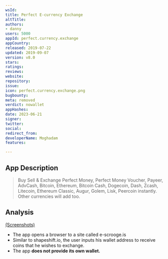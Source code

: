 ```yaml
---
wsId: 
title: Perfect E-currency Exchange
altTitle: 
authors:
- danny
users: 5000
appId: perfect.currency.exchange
appCountry: 
released: 2019-07-22
updated: 2019-09-07
version: v8.0
stars: 
ratings: 
reviews: 
website: 
repository: 
issue: 
icon: perfect.currency.exchange.png
bugbounty: 
meta: removed
verdict: nowallet
appHashes: 
date: 2023-06-21
signer: 
twitter: 
social: 
redirect_from: 
developerName: Moghadam
features: 

---
```


## App Description 

> Buy Sell & Exchange Perfect Money, Perfect Money Voucher, Payeer, AdvCash, Bitcoin, Ethereum, Bitcoin Cash, Dogecoin, Dash, Zcash, Litecoin, Ethereum Classic, Augur, Golem, Lisk, Peercoin instantly.
Other currencies will add too.

## Analysis 

[(Screenshots)](https://twitter.com/BitcoinWalletz/status/1654680640753901568)

- The app opens a browser to a site called e-scrooge.is
- Similar to shapeshift.io, the user inputs his wallet address to receive coins that he wishes to exchange. 
- The app **does not provide its own wallet.** 
